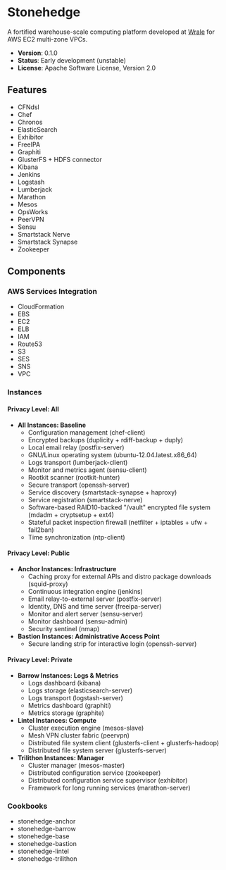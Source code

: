 Stonehedge
==========

A fortified warehouse-scale computing platform developed at [Wrale](https://www.linkedin.com/in/jmdots) for AWS EC2 multi-zone VPCs.

- **Version**: 0.1.0
- **Status**: Early development (unstable)
- **License**: Apache Software License, Version 2.0

Features
--------

- CFNdsl
- Chef
- Chronos
- ElasticSearch
- Exhibitor
- FreeIPA
- Graphiti
- GlusterFS + HDFS connector
- Kibana
- Jenkins
- Logstash
- Lumberjack
- Marathon
- Mesos
- OpsWorks
- PeerVPN
- Sensu
- Smartstack Nerve
- Smartstack Synapse
- Zookeeper


Components
----------

### AWS Services Integration

  - CloudFormation
  - EBS
  - EC2
  - ELB
  - IAM
  - Route53
  - S3
  - SES
  - SNS
  - VPC


### Instances

#### Privacy Level: All

  - **All Instances: Baseline**
    - Configuration management (chef-client)
    - Encrypted backups (duplicity + rdiff-backup + duply)
    - Local email relay (postfix-server)
    - GNU/Linux operating system (ubuntu-12.04.latest.x86_64)
    - Logs transport (lumberjack-client)
    - Monitor and metrics agent (sensu-client)
    - Rootkit scanner (rootkit-hunter)
    - Secure transport (openssh-server)
    - Service discovery (smartstack-synapse + haproxy)
    - Service registration (smartstack-nerve)
    - Software-based RAID10-backed "/vault" encrypted file system (mdadm + cryptsetup + ext4)
    - Stateful packet inspection firewall (netfilter + iptables + ufw + fail2ban)
    - Time synchronization (ntp-client)

#### Privacy Level: Public

  - **Anchor Instances: Infrastructure**
    - Caching proxy for external APIs and distro package downloads (squid-proxy)
    - Continuous integration engine (jenkins)
    - Email relay-to-external server (postfix-server)
    - Identity, DNS and time server (freeipa-server)
    - Monitor and alert server (sensu-server)
    - Monitor dashboard (sensu-admin)
    - Security sentinel (nmap)
  - **Bastion Instances: Administrative Access Point**
    - Secure landing strip for interactive login (openssh-server)

#### Privacy Level: Private

  - **Barrow Instances: Logs & Metrics**
    - Logs dashboard (kibana)
    - Logs storage (elasticsearch-server)
    - Logs transport (logstash-server)
    - Metrics dashboard (graphiti)
    - Metrics storage (graphite)
  - **Lintel Instances: Compute**
    - Cluster execution engine (mesos-slave)
    - Mesh VPN cluster fabric (peervpn)
    - Distributed file system client (glusterfs-client + glusterfs-hadoop)
    - Distributed file system server (glusterfs-server)
  - **Trilithon Instances: Manager**
    - Cluster manager (mesos-master)
    - Distributed configuration service (zookeeper)
    - Distributed configuration service supervisor (exhibitor)
    - Framework for long running services (marathon-server)


### Cookbooks
  - stonehedge-anchor
  - stonehedge-barrow
  - stonehedge-base
  - stonehedge-bastion
  - stonehedge-lintel
  - stonehedge-trilithon
